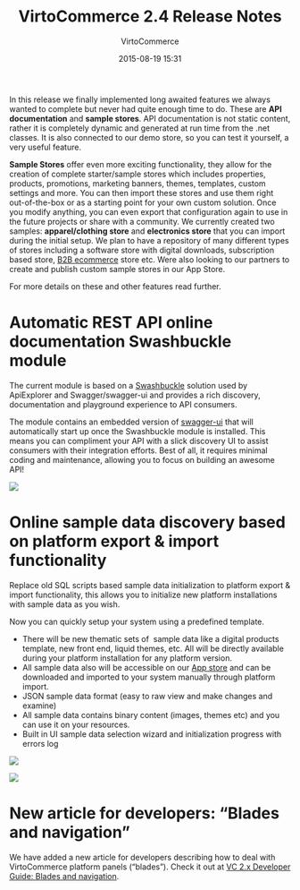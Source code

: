 ﻿---
author: VirtoCommerce
category: release
date: 2015-08-19 15:31
excerpt: In this release we finally implemented long awaited features we always wanted to complete but never had quite enough time to do.
main-image: assets/images/blog/release-2-4-moss.jpg
permalink: blog/virtocommerce-2-4-release-notes
tags: [announcements, azure, ecommerce, enterprise-ecommerce, features, open-source, platform]
title: "VirtoCommerce 2.4 Release Notes"
---
In this release we finally implemented long awaited features we always wanted to complete but never had quite enough time to do. These are **API documentation** and **sample stores**. API documentation is not static content, rather it is completely dynamic and generated at run time from the .net classes. It is also connected to our demo store, so you can test it yourself, a very useful feature.

**Sample Stores** offer even more exciting functionality, they allow for the creation of complete starter/sample stores which includes properties, products, promotions, marketing banners, themes, templates, custom settings and more. You can then import these stores and use them right out-of-the-box or as a starting point for your own custom solution. Once you modify anything, you can even export that configuration again to use in the future projects or share with a community. We currently created two samples: **apparel/clothing store** and **electronics store** that you can import during the initial setup. We plan to have a repository of many different types of stores including a software store with digital downloads, subscription based store, <a href="https://virtocommerce.com/b2b-ecommerce" target="_blank">B2B ecommerce</a> store etc. Were also looking to our partners to create and publish custom sample stores in our App Store.

For more details on these and other features read further.

# Automatic REST API online documentation Swashbuckle module

The current module is based on a <a href="https://github.com/domaindrivendev/Swashbuckle">Swashbuckle</a> solution used by ApiExplorer and Swagger/swagger-ui and provides a rich discovery, documentation and playground experience to API consumers.

The module contains an embedded version of <a href="https://github.com/swagger-api/swagger-ui">swagger-ui</a> that will automatically start up once the Swashbuckle module is installed. This means you can compliment your API with a slick discovery UI to assist consumers with their integration efforts. Best of all, it requires minimal coding and maintenance, allowing you to focus on building an awesome API!

![](assets/images/blog/2-4-pic.png)

# Online sample data discovery based on platform export &amp; import functionality

Replace old SQL scripts based sample data initialization to platform export &amp; import functionality, this allows you to initialize new platform installations with sample data as you wish.

Now you can quickly setup your system using a predefined template.

* There will be new thematic sets of  sample data like a digital products template, new front end, liquid themes, etc. All will be directly available during your platform installation for any platform version.
* All sample data also will be accessible on our <a href="https://virtocommerce.com/apps">App store</a> and can be downloaded and imported to your system manually through platform import.
* JSON sample data format (easy to raw view and make changes and examine)
* All sample data contains binary content (images, themes etc) and you can use it on your resources.
* Built in UI sample data selection wizard and initialization progress with errors log

![](assets/images/blog/sample-data-wizard.png)

![](assets/images/blog/2-4-pic2.png)

# New article for developers: “Blades and navigation”

We have added a new article for developers describing how to deal with VirtoCommerce platform panels (“blades”). Check it out at <a href="http://docs.virtocommerce.com/x/NQLr">VC 2.x Developer Guide: Blades and navigation</a>.